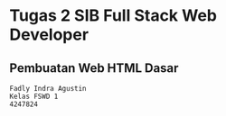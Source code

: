 # Tugas 2 SIB Full Stack Web Developer
## Pembuatan Web HTML Dasar

```
Fadly Indra Agustin
Kelas FSWD 1
4247824
